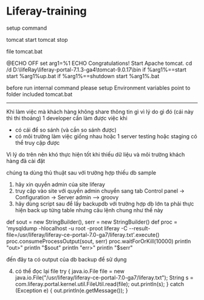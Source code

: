 # Liferay-training

setup command 

tomcat start
tomcat stop

file tomcat.bat

@ECHO OFF
set arg1=%1
ECHO Congratulations! Start Apache tomcat.
cd /d D:\lifeRay\liferay-portal-7.1.3-ga4\tomcat-9.0.17\bin
if %arg1%==start start %arg1%up.bat
if %arg1%==shutdown start %arg1%.bat

before run internal command please setup  Environment variables point to folder included tomcat.bat

--------------------------

Khi làm việc mà khách hàng không share thông tin gì vì lý do gì đó (cái này thì thi thoảng)
1 developer cần làm được việc khi
 - có cái để so sánh (và cần so sánh được)
 - có môi trường làm việc giống nhau hoặc 1 server testing hoặc staging có thể truy cập được
 
 Vì lý do trên nên khó thực hiện tốt khi thiếu dữ liệu và môi trường khách hàng đã cài đặt
 
 chúng ta dùng thủ thuật sau với trường hợp thiếu db sample
 1. hãy xin quyền admin của site liferay
 2. truy cập vào site với quyền admin chuyển sang tab Control panel -> Configuration -> Server admin --> groovy
 3. hãy dùng script sau để lấy backupdb
   với trường hợp db lớn ta phải thực hiện back up từng table
   nhưng câu lệnh chung như thế này

def sout = new StringBuilder(), serr = new StringBuilder()
def proc = 'mysqldump -hlocalhost -u root -proot liferay -C --result-file=/usr/liferay/liferay-ce-portal-7.0-ga7/liferay.txt'.execute()
proc.consumeProcessOutput(sout, serr)
proc.waitForOrKill(10000)
println "out>"
println "$sout"
println "err>"
println "$serr"

đến đây ta có output của db backup để sử dụng

4. có thể đọc lại file
try {
	java.io.File file = new java.io.File("/usr/liferay/liferay-ce-portal-7.0-ga7/liferay.txt");
	String s = com.liferay.portal.kernel.util.FileUtil.read(file);
	out.println(s);
} catch (Exception e) {
	out.println(e.getMessage());
}

